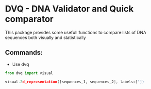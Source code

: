 # DVQ - DNA Validator and Quick comparator 
This package provides some usefull functions to compare lists of DNA sequences both visually and statistically 

## Commands:

* Use dvq
```python
from dvq import visual

visual.2d_representation([sequences_1, sequences_2], labels=['])
```

